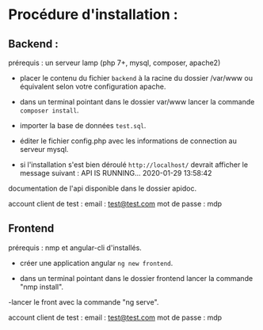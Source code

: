 # Procédure d'installation :

## Backend :
 prérequis : un serveur lamp (php 7+, mysql, composer, apache2)
 
 - placer le contenu du fichier `backend` à la racine du dossier /var/www ou équivalent selon votre configuration apache.
 
 - dans un terminal pointant dans le dossier var/www lancer la commande `composer install`.

- importer la base de données `test.sql`.

- éditer le fichier config.php avec les informations de connection au serveur mysql.

- si l'installation s'est bien déroulé `http://localhost/` devrait afficher le message suivant :
API IS RUNNING...
2020-01-29 13:58:42

documentation de l'api disponible dans le dossier apidoc.

account client de test :
email : test@test.com
mot de passe : mdp

## Frontend 
 prérequis : nmp et angular-cli d'installés.
 
 - créer une application angular `ng new frontend`.
 
 - dans un terminal pointant dans le dossier frontend lancer la commande "nmp install".

-lancer le front avec la commande "ng serve".

account client de test :
email : test@test.com
mot de passe : mdp
